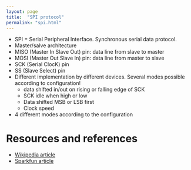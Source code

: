 ```yaml
---
layout: page
title:  "SPI protocol"
permalink: "spi.html"
---
```


* SPI = Serial Peripheral Interface. Synchronous serial data protocol.
* Master/salve architecture
* MISO (Master In Slave Out) pin: data line from slave to master
* MOSI (Master Out Slave In) pin: data line from master to slave
* SCK (Serial ClocK) pin
* SS (Slave Select) pin
* Different implementation by different devices. Several modes possible according to configuration!
  * data shifted in/out on rising or falling edge of SCK
  * SCK idle when high or low
  * Data shifted MSB or LSB first
  * Clock speed
* 4 different modes according to the configuration

# Resources and references
* [Wikipedia article](https://en.wikipedia.org/wiki/Serial_Peripheral_Interface)
* [Sparkfun article](https://learn.sparkfun.com/tutorials/serial-peripheral-interface-spi/all)
